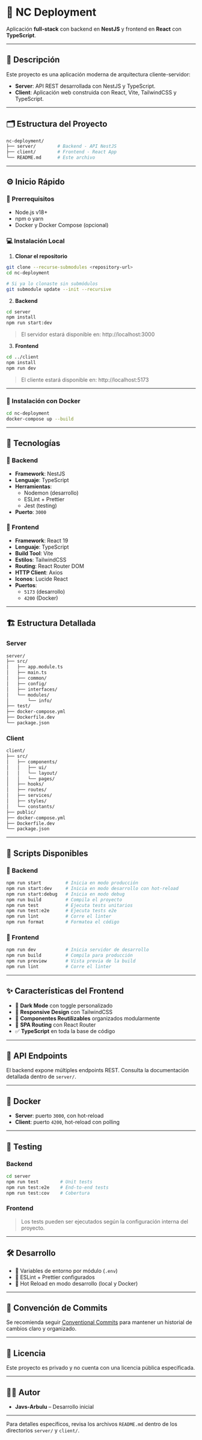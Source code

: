 # 🚀 NC Deployment

Aplicación **full-stack** con backend en **NestJS** y frontend en **React** con **TypeScript**.

---

## 📄 Descripción

Este proyecto es una aplicación moderna de arquitectura cliente-servidor:

- **Server**: API REST desarrollada con NestJS y TypeScript.
- **Client**: Aplicación web construida con React, Vite, TailwindCSS y TypeScript.

---

## 🗂️ Estructura del Proyecto

```bash
nc-deployment/
├── server/        # Backend - API NestJS
├── client/        # Frontend - React App
└── README.md      # Este archivo
```

---

## ⚙️ Inicio Rápido

### 📌 Prerrequisitos

- Node.js v18+
- npm o yarn
- Docker y Docker Compose (opcional)

### 💻 Instalación Local

1. **Clonar el repositorio**

```bash
git clone --recurse-submodules <repository-url>
cd nc-deployment

# Si ya lo clonaste sin submódulos
git submodule update --init --recursive
```

2. **Backend**

```bash
cd server
npm install
npm run start:dev
```

> El servidor estará disponible en: http://localhost:3000

3. **Frontend**

```bash
cd ../client
npm install
npm run dev
```

> El cliente estará disponible en: http://localhost:5173

---

### 🐳 Instalación con Docker

```bash
cd nc-deployment
docker-compose up --build
```


---

## 🧰 Tecnologías

### 🔧 Backend

- **Framework**: NestJS
- **Lenguaje**: TypeScript
- **Herramientas**:
  - Nodemon (desarrollo)
  - ESLint + Prettier
  - Jest (testing)
- **Puerto**: `3000`

### 🎨 Frontend

- **Framework**: React 19
- **Lenguaje**: TypeScript
- **Build Tool**: Vite
- **Estilos**: TailwindCSS
- **Routing**: React Router DOM
- **HTTP Client**: Axios
- **Iconos**: Lucide React
- **Puertos**:
  - `5173` (desarrollo)
  - `4200` (Docker)

---

## 🏗️ Estructura Detallada

### Server

```bash
server/
├── src/
│   ├── app.module.ts
│   ├── main.ts
│   ├── common/
│   ├── config/
│   ├── interfaces/
│   └── modules/
│       └── info/
├── test/
├── docker-compose.yml
├── Dockerfile.dev
└── package.json
```

### Client

```bash
client/
├── src/
│   ├── components/
│   │   ├── ui/
│   │   └── layout/
│   │   └── pages/
│   ├── hooks/
│   ├── routes/
│   ├── services/
│   ├── styles/
│   └── constants/
├── public/
├── docker-compose.yml
├── Dockerfile.dev
└── package.json
```

---

## 📜 Scripts Disponibles

### 🔧 Backend

```bash
npm run start         # Inicia en modo producción
npm run start:dev     # Inicia en modo desarrollo con hot-reload
npm run start:debug   # Inicia en modo debug
npm run build         # Compila el proyecto
npm run test          # Ejecuta tests unitarios
npm run test:e2e      # Ejecuta tests e2e
npm run lint          # Corre el linter
npm run format        # Formatea el código
```

### 🎨 Frontend

```bash
npm run dev           # Inicia servidor de desarrollo
npm run build         # Compila para producción
npm run preview       # Vista previa de la build
npm run lint          # Corre el linter
```

---

## ✨ Características del Frontend

- 🌙 **Dark Mode** con toggle personalizado
- 📱 **Responsive Design** con TailwindCSS
- 🧩 **Componentes Reutilizables** organizados modularmente
- 🔁 **SPA Routing** con React Router
- ✅ **TypeScript** en toda la base de código

---

## 🔌 API Endpoints

El backend expone múltiples endpoints REST. Consulta la documentación detallada dentro de `server/`.

---

## 🐋 Docker

- **Server**: puerto `3000`, con hot-reload
- **Client**: puerto `4200`, hot-reload con polling

---

## 🧪 Testing

### Backend

```bash
cd server
npm run test        # Unit tests
npm run test:e2e    # End-to-end tests
npm run test:cov    # Cobertura
```

### Frontend

> Los tests pueden ser ejecutados según la configuración interna del proyecto.

---

## 🛠️ Desarrollo

- 🧪 Variables de entorno por módulo (`.env`)
- 🧹 ESLint + Prettier configurados
- 🔄 Hot Reload en modo desarrollo (local y Docker)

---

## 🧾 Convención de Commits

Se recomienda seguir [Conventional Commits](https://www.conventionalcommits.org/) para mantener un historial de cambios claro y organizado.

---

## 📄 Licencia

Este proyecto es privado y no cuenta con una licencia pública especificada.

---

## 👨‍💻 Autor

- **Javs-Arbulu** – Desarrollo inicial

---

Para detalles específicos, revisa los archivos `README.md` dentro de los directorios `server/` y `client/`.
